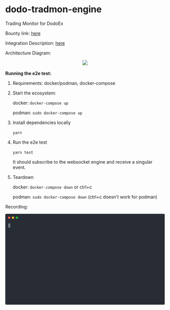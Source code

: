 # dodo-tradmon-engine

Trading Monitor for DodoEx

Bounty link: [here](https://gitcoin.co/issue/DODOEX/gitCoinGrant/1/100025887)

Integration Description: [here](https://hackmd.io/@rymnc/dodo-tradmon)

Architecture Diagram: 
<p align="center">
  <img width="600" src="https://user-images.githubusercontent.com/43716372/123160137-71387480-d48b-11eb-863d-f3e307fc5ed5.png">
</p>


**Running the e2e test:**

1. Requirements: docker/podman, docker-compose
2. Start the ecosystem:

   docker: `docker-compose up`

   podman: `sudo docker-compose up`

3. Install dependencies locally

   `yarn`

4. Run the e2e test

   `yarn test`

   It should subscribe to the websocket engine and receive a singular event.

5. Teardown

   docker: `docker-compose down` or ctrl+c

   podman: `sudo docker-compose down` (ctrl+c doesn't work for podman)

Recording:

<p align="center">
  <img width="600" src="./example.svg">
</p>

